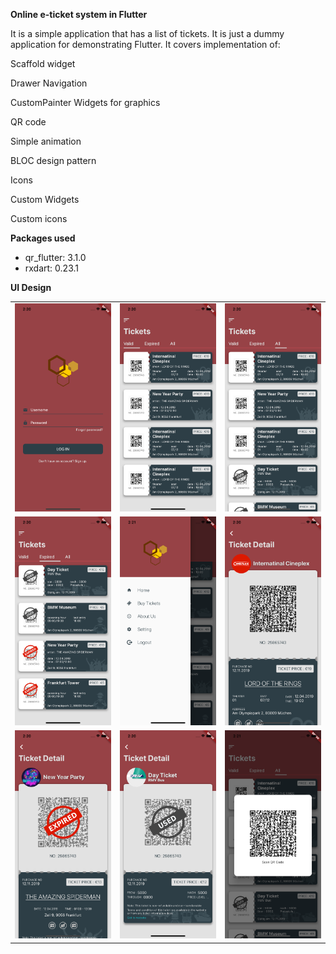 **Online e-ticket system in Flutter**

It is a simple application that has a list of tickets. It is just a dummy application for demonstrating Flutter.  It covers implementation of:

Scaffold widget

Drawer Navigation

CustomPainter Widgets for graphics

QR code

Simple animation

BLOC design pattern

Icons

Custom Widgets

Custom icons

**Packages used**

  - qr_flutter: 3.1.0
  - rxdart: 0.23.1

**UI Design**
<table>
  <tr>
    <td><img src="./uidesign/login.png" width="300" /></td>
    <td><img src="./uidesign/valid.png" width="300" /></td>
    <td><img src="./uidesign/all.png" width="300" /></td>
  </tr>
   <tr>
    <td><img src="./uidesign/invalid.png" width="300" /></td>
    <td><img src="./uidesign/sidemenu.png" width="300" /></td>
    <td><img src="./uidesign/detail.png" width="300" /></td>
  </tr>
   <tr>
    <td><img src="./uidesign/expireddetail.png" width="300" /></td>
    <td><img src="./uidesign/useddetail.png" width="300" /></td>
    <td><img src="./uidesign/qrcode.png" width="300" /></td>
  </tr>
 </table>

